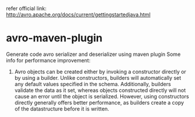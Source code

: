 refer official link: http://avro.apache.org/docs/current/gettingstartedjava.html
# avro-maven-plugin
Generate code avro serializer and deserializer using maven plugin
Some info for performance improvement:
1. Avro objects can be created either by invoking a constructor directly or by using a builder. Unlike constructors, builders will automatically set any default values specified in the schema. Additionally, builders validate the data as it set, whereas objects constructed directly will not cause an error until the object is serialized. However, using constructors directly generally offers better performance, as builders create a copy of the datastructure before it is written.
